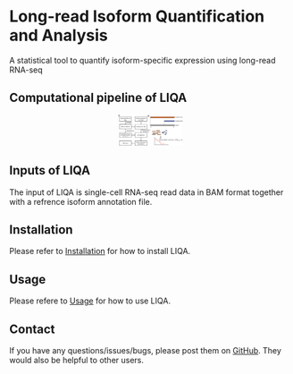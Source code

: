 # Long-read Isoform Quantification and Analysis
A statistical tool to quantify isoform-specific expression using long-read RNA-seq

## Computational pipeline of LIQA
<p align="center">
  <img width="115" height="55" src="doc/framework.png">
</p>

## Inputs of LIQA
The input of LIQA is single-cell RNA-seq read data in BAM format together with a refrence isoform annotation file.

## Installation
Please refer to [Installation](https://github.com/WGLab/LIQA/blob/master/doc/Install.md) for how to install LIQA.

## Usage
Please refere to [Usage](https://github.com/WGLab/LIQA/blob/master/doc/Usage.md) for how to use LIQA.

## Contact

If you have any questions/issues/bugs, please post them on [GitHub](https://github.com/WGLab/LIQA/issues). They would also be helpful to other users. 




